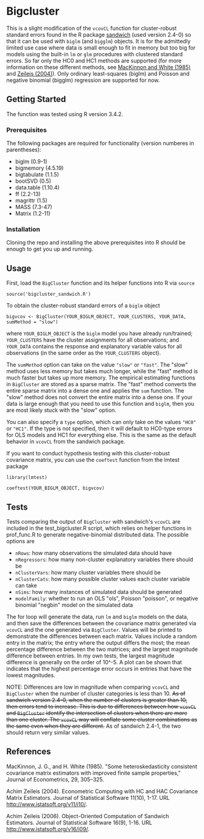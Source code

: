# Bigcluster

This is a slight modification of the `vcovCL` function for cluster-robust standard errors found in the R package [sandwich](https://cran.r-project.org/web/packages/sandwich/index.html) (used version 2.4-0) so that it can be used with `biglm` (and `bigglm`) objects. It is for the admittedly limited use case where data is small enough to fit in memory but too big for models using the built-in `lm` or `glm` procedures with clustered standard errors. So far only the HC0 and HC1 methods are supported (for more information on these different methods, see [MacKinnon and White (1985)](http://qed.econ.queensu.ca/working_papers/papers/qed_wp_537.pdf) and [Zeileis (2004)](https://www.jstatsoft.org/article/view/v011i10)). Only ordinary least-squares (biglm) and Poisson and negative binomial (bigglm) regression are supported for now.

## Getting Started

The function was tested using R version 3.4.2. 

### Prerequisites

The following packages are required for functionality (version numberes in parentheses):
* biglm (0.9-1)
* bigmemory (4.5.19)
* bigtabulate (1.1.5)
* bootSVD (0.5)
* data.table (1.10.4)
* ff (2.2-13)
* magrittr (1.5)
* MASS (7.3-47)
* Matrix (1.2-11)

### Installation

Cloning the repo and installing the above prerequisites into R should be enough to get you up and running.

## Usage

First, load the `BigCluster` function and its helper functions into R via `source`
```
source('bigcluster_sandwich.R')
```

To obtain the cluster-robust standard errors of a `biglm` object

```
bigvcov <- BigCluster(YOUR_BIGLM_OBJECT, YOUR_CLUSTERS, YOUR_DATA, sumMethod = "slow")
```

where `YOUR_BIGLM_OBJECT` is the `biglm` model you have already run/trained; `YOUR_CLUSTERS` have the cluster assignments for all observations; and `YOUR_DATA` contains the response and explanatory variable valus for all observations (in the same order as the `YOUR_CLUSTERS` object). 

The `sumMethod` option can take on the value `"slow"` or `"fast"`. The "slow" method uses less memory but takes much longer, while the "fast" method is much faster but takes up more memory. The empirical estimating functions in `BigCluster` are stored as a sparse matrix. The "fast" method converts the entire sparse matrix into a dense one and applies the `sum` function. The "slow" method does not convert the entire matrix into a dense one. If your data is large enough that you need to use this function and `biglm`, then you are most likely stuck with the "slow" option.

You can also specify a `type` option, which can only take on the values `"HC0"` or `"HC1"`. If the type is not specified, then it will default to HC0-type errors for OLS models and HC1 for everything else. This is the same as the default behavior in `vcovCL` from the sandwich package. 

If you want to conduct hypothesis testing with this cluster-robust covariance matrix, you can use the `coeftest` function from the lmtest package

```
library(lmtest)

coeftest(YOUR_BIGLM_OBJECT, bigvcov)
```

## Tests

Tests comparing the output of `BigCluster` with sandwich's `vcovCL` are included in the test\_bigcluster.R script, which relies on helper functions in prof\_func.R to generate negative-binomial distributed data. The possible options are
* `nRows`: how many observations the simulated data should have
* `nRegressors`: how many non-cluster explanatory variables there should be
* `nClusterVars`: how many cluster variables there should be
* `nClusterCats`: how many possible cluster values each cluster variable can take
* `nSims`: how many instances of simulated data should be generated
* `modelFamily`: whether to run an OLS "ols", Poisson "poisson", or negative binomial "negbin" model on the simulated data

The for loop will generate the data, run `lm` and `biglm` models on the data, and then save the differences between the covariance matrix generated via `vcovCL` and the one generated via `BigCluster`. Values will be printed to demonstrate the differences between each matrix. Values include a random entry in the matrix; the entry where the output differs the most; the mean percentage difference between the two matrices; and the largest magnitude difference between entries. In my own tests, the largest magnitude difference is generally on the order of 10^-5. A plot can be shown that indicates that the highest percentage error occurs in entries that have the lowest magnitudes.

NOTE: Differences are low in magnitude when comparing `vcovCL` and `BigCluster` when the number of cluster categories is less than 10. ~~As of sandwich version 2.4-0, when the number of clusters is greater than 10, then errors tend to increase. This is due to differences between how `vcovCL` and `BigCluster` identify the intersection of clusters when there are more than one cluster. The `vcovCL` way will conflate some cluster combinations as the same even when they are different.~~ As of sandwich 2.4-1, the two should return very similar values.

## References

MacKinnon, J. G., and H. White (1985). "Some heteroskedasticity consistent covariance matrix estimators with improved finite sample properties," Journal of Econometrics, 29, 305–325. 


Achim Zeileis (2004). Econometric Computing with HC and HAC Covariance Matrix Estimators. Journal of Statistical Software 11(10), 1-17. URL http://www.jstatsoft.org/v11/i10/. 


Achim Zeileis (2006). Object-Oriented Computation of Sandwich Estimators. Journal of Statistical Software 16(9), 1-16. URL http://www.jstatsoft.org/v16/i09/. 
